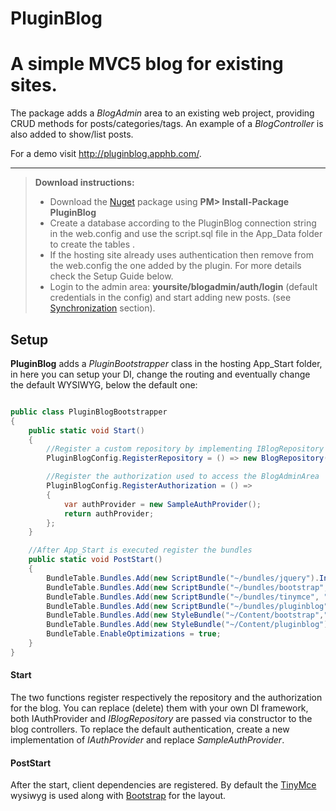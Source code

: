 PluginBlog
==========
A simple MVC5 blog for existing sites.
==========
The package adds a *BlogAdmin* area to an existing web project, providing CRUD methods for posts/categories/tags.
An example of a *BlogController* is also added to show/list posts.

For a demo visit http://pluginblog.apphb.com/.


----------
> **Download instructions:**
> 
> - Download the [Nuget][1] package using **PM> Install-Package PluginBlog**  
> - Create a database according to the PluginBlog connection string in the web.config and use the script.sql file in the App_Data folder to create the tables .
> - If the hosting site already uses authentication then remove from the web.config the one added by the plugin. For more details check the Setup Guide below.
> - Login to the admin area: **yoursite/blogadmin/auth/login** (default credentials in the config) and start adding new posts. (see [<i class="icon-share"></i> Synchronization](#synchronization) section).

Setup
---------

**PluginBlog** adds a *PluginBootstrapper* class in the hosting App_Start folder, in here you can setup your DI, change the routing and eventually change the default WYSIWYG, below the default one:

```C#

public class PluginBlogBootstrapper
{
	public static void Start()
	{
		//Register a custom repository by implementing IBlogRepository 
		PluginBlogConfig.RegisterRepository = () => new BlogRepository(new BlogContext());

		//Register the authorization used to access the BlogAdminArea
		PluginBlogConfig.RegisterAuthorization = () =>
		{
			var authProvider = new SampleAuthProvider();
			return authProvider;
		};
	}

	//After App_Start is executed register the bundles
	public static void PostStart()
	{
		BundleTable.Bundles.Add(new ScriptBundle("~/bundles/jquery").Include("~/Scripts/jquery-{version}.js"));
		BundleTable.Bundles.Add(new ScriptBundle("~/bundles/bootstrap", "http://netdna.bootstrapcdn.com/bootstrap/3.1.1/js/bootstrap.js").Include("~/Scripts/bootstrap.js", "~/Scripts/respond.js"));
		BundleTable.Bundles.Add(new ScriptBundle("~/bundles/tinymce", "http://tinymce.cachefly.net/4.0/tinymce.min.js").Include("~/Scripts/tinymce/tinymce*"));
		BundleTable.Bundles.Add(new ScriptBundle("~/bundles/pluginblog").Include("~/Scripts/pluginblog.js"));
		BundleTable.Bundles.Add(new StyleBundle("~/Content/bootstrap","http://netdna.bootstrapcdn.com/bootstrap/3.1.1/css/bootstrap.css").Include("~/Content/bootstrap.css"));
		BundleTable.Bundles.Add(new StyleBundle("~/Content/pluginblog").Include("~/Content/pluginblog.css"));
		BundleTable.EnableOptimizations = true;
	}
}
```
#### <i class="icon-cog"></i> Start

The two functions register respectively the repository and the authorization for the blog. You can replace (delete) them with your own DI framework, both IAuthProvider and *IBlogRepository* are passed via constructor to the blog controllers.
To replace the default authentication, create a new implementation of *IAuthProvider* and replace *SampleAuthProvider*.

#### <i class="icon-cog"></i> PostStart
After the start, client dependencies are registered. By default the [TinyMce][2] wysiwyg is used along with [Bootstrap][3] for the layout. 


  [1]: http://docs.nuget.org/docs/start-here/installing-nuget
  [2]: http://docs.nuget.org/docs/start-here/installing-nuget
  [3]: http://getbootstrap.com/
